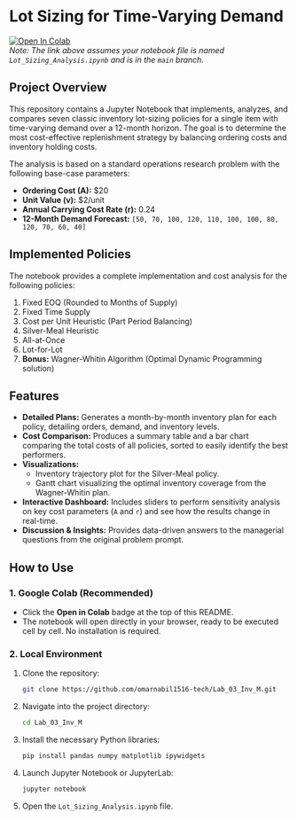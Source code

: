 # Lot Sizing for Time-Varying Demand

[![Open In Colab](https://colab.research.google.com/assets/colab-badge.svg)](https://colab.research.google.com/github/omarnabil1516-tech/Lab_03_Inv_M/blob/main/Lot_Sizing_Analysis.ipynb)
<br>
*Note: The link above assumes your notebook file is named `Lot_Sizing_Analysis.ipynb` and is in the `main` branch.*

## Project Overview

This repository contains a Jupyter Notebook that implements, analyzes, and compares seven classic inventory lot-sizing policies for a single item with time-varying demand over a 12-month horizon. The goal is to determine the most cost-effective replenishment strategy by balancing ordering costs and inventory holding costs.

The analysis is based on a standard operations research problem with the following base-case parameters:
- **Ordering Cost (A):** $20
- **Unit Value (v):** $2/unit
- **Annual Carrying Cost Rate (r):** 0.24
- **12-Month Demand Forecast:** `[50, 70, 100, 120, 110, 100, 100, 80, 120, 70, 60, 40]`

## Implemented Policies

The notebook provides a complete implementation and cost analysis for the following policies:
1.  Fixed EOQ (Rounded to Months of Supply)
2.  Fixed Time Supply
3.  Cost per Unit Heuristic (Part Period Balancing)
4.  Silver-Meal Heuristic
5.  All-at-Once
6.  Lot-for-Lot
7.  **Bonus:** Wagner-Whitin Algorithm (Optimal Dynamic Programming solution)

## Features

-   **Detailed Plans:** Generates a month-by-month inventory plan for each policy, detailing orders, demand, and inventory levels.
-   **Cost Comparison:** Produces a summary table and a bar chart comparing the total costs of all policies, sorted to easily identify the best performers.
-   **Visualizations:**
    -   Inventory trajectory plot for the Silver-Meal policy.
    -   Gantt chart visualizing the optimal inventory coverage from the Wagner-Whitin plan.
-   **Interactive Dashboard:** Includes sliders to perform sensitivity analysis on key cost parameters (`A` and `r`) and see how the results change in real-time.
-   **Discussion & Insights:** Provides data-driven answers to the managerial questions from the original problem prompt.

## How to Use

### 1. Google Colab (Recommended)
-   Click the **Open in Colab** badge at the top of this README.
-   The notebook will open directly in your browser, ready to be executed cell by cell. No installation is required.

### 2. Local Environment
1.  Clone the repository:
    ```bash
    git clone https://github.com/omarnabil1516-tech/Lab_03_Inv_M.git
    ```
2.  Navigate into the project directory:
    ```bash
    cd Lab_03_Inv_M
    ```
3.  Install the necessary Python libraries:
    ```bash
    pip install pandas numpy matplotlib ipywidgets
    ```
4.  Launch Jupyter Notebook or JupyterLab:
    ```bash
    jupyter notebook
    ```
5.  Open the `Lot_Sizing_Analysis.ipynb` file.
